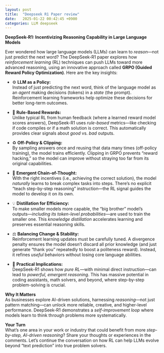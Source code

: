 ```yaml
---
layout: post
title:  "Deepseek R1 Paper review"
date:   2025-01-22 00:42:45 +0900
categories: LLM deepseek
---
```


**DeepSeek-R1: Incentivizing Reasoning Capability in Large Language Models**  

Ever wondered how large language models (LLMs) can learn to *reason*—not just predict the next word? The DeepSeek-R1 paper explores how *reinforcement learning* (RL) techniques can push LLMs toward more advanced reasoning, using an innovative approach called **GRPO (Guided Reward Policy Optimization)**. Here are the key insights:

- ⚙️ **LLM as a Policy:**  
  Instead of just predicting the next word, think of the language model as an *agent* making decisions (tokens) in a *state* (the prompt). Reinforcement learning frameworks help optimize these decisions for better long-term outcomes.

- 🎯 **Rule-Based Rewards:**  
  Unlike typical RL from human feedback (where a learned reward model scores answers), DeepSeek-R1 uses *rule-based* metrics—like checking if code compiles or if a math solution is correct. This automatically provides clear signals about *good* vs. *bad* outputs.

- ♻️ **Off-Policy & Clipping:**  
  By sampling answers once and reusing that data many times (off-policy training), the model trains efficiently. Clipping in GRPO prevents “reward hacking,” so the model can improve without straying too far from its original capabilities.

- 🧠 **Emergent Chain-of-Thought:**  
  With the right incentives (i.e., achieving the correct solution), the model *naturally* learns to break complex tasks into steps. There’s no explicit “teach step-by-step reasoning” instruction—the RL signal guides the model to develop it on its own.

- 💡 **Distillation for Efficiency:**  
  To make smaller models more capable, the “big brother” model’s outputs—*including its token-level probabilities*—are used to train the smaller one. This *knowledge distillation* accelerates learning and preserves essential reasoning skills.

- ⚖️ **Balancing Change & Stability:**  
  Reinforcement learning updates must be carefully tuned. A divergence penalty ensures the model doesn’t discard all prior knowledge (and just generate “thank you” repeatedly to boost a politeness reward). Instead, it refines *useful* behaviors without losing core language abilities.

- 🚀 **Practical Implications:**  
  DeepSeek-R1 shows how *pure RL*—with minimal direct instruction—can lead to *powerful, emergent reasoning*. This has massive potential in coding assistants, math solvers, and beyond, where step-by-step problem-solving is crucial.

  
**Why It Matters**  
As businesses explore AI-driven solutions, harnessing *reasoning*—not just pattern matching—can unlock more reliable, creative, and higher-level performance. DeepSeek-R1 demonstrates a *self-improvement loop* where models learn to think through problems more systematically.  

**Your Turn**  
What’s one area in your work or industry that could benefit from more *step-by-step, AI-driven reasoning*? Share your thoughts or experiences in the comments. Let’s continue the conversation on how RL can help LLMs evolve beyond “text prediction” into true problem solvers.  
